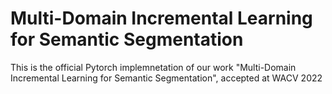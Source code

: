 # Multi-Domain Incremental Learning for Semantic Segmentation
This is the official Pytorch implemnetation of our work "Multi-Domain Incremental Learning for Semantic Segmentation", accepted at WACV 2022 
